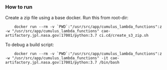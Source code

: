 ### How to run

Create a zip file using a base docker. Run this from root-dir:

        docker run --rm -v `PWD`:"/usr/src/app/cumulus_lambda_functions":z -w "/usr/src/app/cumulus_lambda_functions" cae-artifactory.jpl.nasa.gov:17001/python:3.7 ci.cd/create_s3_zip.sh
To debug a build script:

        docker run --rm -v `PWD`:"/usr/src/app/cumulus_lambda_functions":z -w "/usr/src/app/cumulus_lambda_functions" -it cae-artifactory.jpl.nasa.gov:17001/python:3.7 /bin/bash
        
